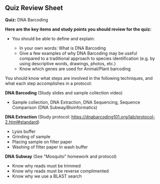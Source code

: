 ## Quiz Review Sheet

**Quiz:** DNA Barcoding



**Here are the key items and study points you should review for the quiz:**


- You should be able to define and explain:

    - In your own words: What is DNA Barcoding
    - Give a few examples of why DNA Barcoding may be useful compared to a traditional approach to species identification (e.g. by using descriptive words, drawings, photos, etc.)
    - Know which genes are used for Animal/Plant barcoding

You should know what steps are involved in the following techniques, and what each step accomplishes in a protocol:

**DNA Barcoding** (Study slides and sample collection video)
 - Sample collection, DNA Extraction, DNA Sequencing, Sequence Comparison (DNA Subway/Bioinformatics)

**DNA Extraction** (Study protocol: https://dnabarcoding101.org/lab/protocol-2.html#standard)
- Lysis buffer
- Grinding of sample
- Placing sample on filter paper
- Washing of filter paper in wash buffer

**DNA Subway** (See "Mosquito" homework and protocol)

- Know why reads must be trimmed
- Know why reads must be reverse complimented
- Know why we use a BLAST search
